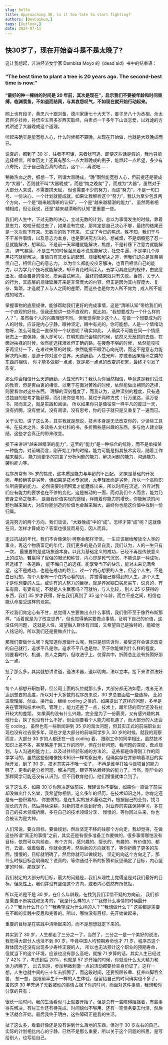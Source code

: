 ```yaml
---
slug: hello
title: Approaching 30, is it too late to start fighting?
authors: [DevCaikun,]
tags: [Outlook,]
date: 2024-07-11
---
```


## 快30岁了，现在开始奋斗是不是太晚了?

这让我想起，非洲经济女学家 Dambisa Moyo 的《dead aid》书中的结束语：

### “The best time to plant a tree is 20 years ago. The second-best time is now.”

#### “最好的种一棵树的时间是 20 年前，其次是现在”，启示我们不要被年龄和时间束缚，临渊羡鱼，不如退而结网，与其哀怨叹气，不如现在就开始行动起来。

网上也有段子，黄忠六十跟刘备，德川家康七十大天下，姜子牙八十为丞相，佘太君百岁挂帅，孙悟空五百多岁西天取经，白素贞一千多年下山谈恋爱，以戏谑的方式讲述了大器晚成这个道理。

听起来确实是能宽慰人心，什么时候都不算晚，从现在开始做，也就是大器晚成而已。

说真的，都到了 30 岁，往者不可谏，来者犹可追，即便这些话是假的，我也只能选择相信，所幸历史上还真有那么一点大器晚成的例子，能燃起一点希望，多少有点寄托，至于自己能否真的改变，这个……再说吧……

稍微热血之后，细想一下，所谓大器晚成，“晚”固然能宽慰人心，但前提还是要成为“大器”，否则就不叫“大器晚成”，而是“悔之晚矣”了，而成为“大器”，虽然对于大部分人来说，不需要拼天赋，
但也需要不少的努力，而这“努力”，不是一句口号、一份决心、一个计划就能成就，如果让我解析这个“努力”，我认为至少包含两个方向，一个是“越来越清晰的认知”，一个是“越来越精湛的能力”，
虽然两者相辅相成，但让我说，还是“越来越清晰的认知”更重要一些。

我们的人生中，下过无数的决心，立过无数的计划，总以为事情发生的时候，靠着意志力，咬咬牙就过去了，如果没有完成，那肯定是自己决心不够，最终的结果还是一次次败下阵来。无数次的败下阵来，
汇成了今日的焦虑。殊不知，我们干与不干某件事情，以及意志力本身，也是要讲究方法的。想戒烟，不是烟瘾犯了忍一忍就能解决，想早起，不是前一天早睡就能解决，焦虑，不是转移下注意力就能解决，
脾气暴躁，不是生气的时候强忍着不说就能解决，社交牛逼，不是学几个厚黑技巧就能解决，事情自有其发生的起因、规律和解决之道，但我们却总是盲目相信自己，相信自己的意志力，
以为什么都能咬咬牙解决，也盲目相信自己的能力，以为学几个技巧就能解决，却不肯花时间深入，去学习其底层的规律，由底层出发，结合自身的情况，摸索尝试解决，
最终的结果就只有失败。当然，关于人的行为，其底层的规律延展开来是非常庞大的内容，但正是因为其内容庞大、复杂、繁琐，才造就了人与人之间的差距，而这些也是你为人所不肯为 , 成人所不能成的地方。

掌握事物的底层规律，能够帮助我们更好的完成事情，这是“清晰认知”带给我们的一个直观的好处，但我还想讲一些不直观的，就比如，“我想要成为一个什么样的人？”，虽然每个人的兴趣理想不同，
但我觉得至少这个人，在做一个想要成为的人的时候，应该是内心宁静，眼神坚定，眼中有光的。你可能想，人是一个情绪动物呀，怎么可能会一直保持一个状态呢？确实如此，
人确实不可能在同一个情感状态上一直保持，但人却可以，在明知自己会输的时候，依然义无反顾的去做，在面对抉择的时候，依然能选择艰难但正确的路，在疲惫不堪的时候，
依然能咬咬牙再坚持一下，在难过失落的时候，依然能擦干眼泪心向光明，而这不是意志力能解决的问题，是源于你对这个世界，天道酬勤、人性光辉、亦或者因果循环之类的东西的相信，
你才能多做那一点点，就是那一点点的改变的积累，最终才引发了质变。

那么你会相信什么天道酬勤、人性光辉吗？我认为你当然相信，毕竟这是我们受过的教育，但是否由衷的相信，以至于在面对苦难的时候，依然能做出相同的选择，则要看你对这些东西，
理解的深刻程度了，而我认为，这种深刻的程度，只有通过独自的思考才能获得，而引发你思考的，莫过于两种方式：行万里路，读万卷书，简而言之，就是实践和阅读。
所以如果你只是像往常一样平凡的度过一天，没有折腾，没有尝试，没有阅读，没有思考，你的日子就只是又重复了一遍而已。

关于认知，讲了这么多，其实我就是想说，技术本身是无法改变你的，少读些工具书，在技术之外，多读些人文社科的书，多折腾些感兴趣的东西，多与他人建立联结，这些才会真正的带来改变。

接下来讲讲“越来越精湛的能力”，这里的“能力”是一种综合的统称，而不是单指某一种能力，对前端而言，刚开始工作的时候，能力可能是指其技术实现，随着工作越来越久，
能力则更多的包含了分析问题的能力、解决问题的能力、沟通能力、架构能力等。

程序员常有 35 岁的焦虑，这本质是能力与年龄的不匹配，
如果是基础的开发岗，年龄确实是劣势，但如果是技术专家岗，太年轻反而是劣势，所以一个高阶职位所需要的能力，
必然需要时间积累才能磨炼出来。所以时间在流逝，外界对我们应有能力的要求也在不停的变化，这是被动的一面，而对我们个人而言，能力乃安身立命之根本，
是自我价值实现的途径，伴随着你能力的增长，你能解决的问题也越来越大，对应你能创造的价值也会越来越大，最终你也能这价值中找到一份归属。

说完努力的两个方向，我们谈谈，“大器晚成”中的“成”。怎样才算“成”呢？这就像在问，怎样才算成功？答案也很显而易见，因人而异。

走过抗战的年代，我们不会像保尔·柯察金那样坚信，一生应该献给解放全人类的事业，再这个物质富足的年代，我们更多的是凸显自我，我们认为，人的一生只有一次，
最重要的是这场旅途本身。以此为基础定义的成功，已经不再是传统意义上的成功，若赢得了世俗的眼光和称赞，内心却是死气沉沉，不能说是一种成功，若选择了一条道路，
能不悔自己的选择，能享受当下的快乐，能对未来充满希望，这不是成功，也是在成功的路上。过一个内心想要的人生，但这个人生，不是白日幻想，每个人都有一个在内心看的到，
并觉得自己够得到的人生，那个人生才是你想要的人生。或许有的人努力的目标，就是养家糊口买房买车，说真的，有车有房，有妻有娃，不就是人生赢家吗？可就怕，与人比较，
别人 25 岁获得的东西，我们 35 岁才获得，好在我们真到了 35 这个年龄，而立不惑之间，相信也能认命接受这样的现实。

不过我们肯定心有不甘，总觉得人生要做出点什么事情，我们倒不至于像乔布斯那样，“活着就是为了改变世界”，但也觉得确实要做点事情，证明下自己的价值，这没任何问题，
这就是人性，渴望融入群体有归属，又希望自己是独特的，能被他人铭记的，所以我们还是要做点什么。

那我们要做什么呢？鬼知道你想做什么呢，我只是想告诉你，接受这样会谋求改变的自己就行，追求平凡是你，追求不平凡也是你。至于你能做到什么样的程度，
则要看时代、机遇、贵人之类的，但取法乎上，仅得其中，折腾总比没有折腾好那么一点。

扯了那么多，其实就想讲讲道，道法术器，道以明向，法以立本，接下来讲讲法好了。

每个人都想升职加薪，但公司上面的坑位就那么多，大部分都无法如愿，或者无法达到想要的高度，所以对于大多数的程序员来说，30 岁总要面临一些选择，
比如进管理层、创业、换行业、继续 coding 之类的。如果提出了这样的问题，多半是夹在管理和技术中间，管理上，能力还差了一点，技术上，跟年轻的同学还没有拉开较大的差距。
如果真的没有什么兴趣，完全是为了一份薪资，又有感兴趣的其他行业，换了也没有什么不好，创业则要看个人能力和机遇了，而大部分的人还会在 coding，
虽然也有一些新闻讲到 35 岁的淘汰问题，但其实正式的前端职业出现也没有过去很多年，现在才是大部分的前端同学步入 30 岁的时候，就我的观察而言，大部分 30 岁的人都还在一线 coding 着，
跟刚工作的同学相比，虽然技术知识上差不多，甚至略差于刚工作的同学，但在分析问题、看问题的深度，盘点规划，与人沟通的能力上，以及过往经验形成的方法论，
这些都是值得刚工作的同学学习的，虽然这些很难像技术知识一样考察出来，但确实存在并影响着项目的实际开发，到了 30 岁，技术其实并不唯一论了，
不再是谁单打独斗做项目的能力强了，更看的是分析问题、解决问题、眼界等依赖经验的能力了。当然，刚毕业的那群同学可能还没有认识到，但不用教育他们，他们慢慢就体会到了。

说了这么多，如果 30 岁你刚决定做前端，我建议你不要做，如果你一直做了前端却没做出什么名堂，我希望你相信，这么多年的经历，在技术知识之外，你肯定还是有一些积累的，
你要做的，是在扎实的技术基础之外，根据自己的业务，找寻擅长的方向，然后持续深耕，对新的技术感到好奇，对业界的实践保持学习，多在自己的技术领域折腾，多在自己的技术领域分享，
慢慢的，等你回过头来，你也会被认为是大神。

人们常说，要立目标，要做规划，然后坚定不移的往那个方向走，我却觉得，在做这些所谓“真正的事情”之前，其实还是有很多准备工作要做的，很多事情哪怕没有目标，依然可以向前走，
有个方向，感兴趣的、擅长的、有趣的、有价值的、都行，去做，做着做着，你就会思考，然后新的方向就有了，等你折腾了更多的东西，慢慢的，目标就明确了，然后你就可以做规划，
坚定的向这个方向走了，那什么时候目标会明确呢？说真的，等你通过不断的折腾和反思确定了目标，内心坚定的时候，那就是了。

我们制定的大部分的目标，最大的问题是，我们从理性上觉得这是对我们最好的目标，但感性上，我们并没有坚信这个方向，或者内心依然有所抗拒，

所以无论是不是 30 岁，在什么年龄段，在找到我们深信不疑的方向前，
我们都是需要不断实践和思考的，“我是什么样的人？”“我做什么事情的时候最开心？”“我为什么开心？”“我希望成为什么样的人？”“我想做什么？”
这些都是需要在不断的实践中反思和完善的。所以，哪怕没有目标，先开始做起来，

重要的目标是在实践中清晰起来的，而不是想想就定下来的。

其实到了 30 岁，人生都走了三分之一了，当然了，三分之一是一个美好的说法，我觉得大部分人也活不到 90 岁，毕竟中国人均预期寿命也才 71 岁，程序员这个群体因为还没有出现多少寿终正寝的人，
所以也无法预计这个职业的预期寿命，但就当下的这个环境，应该也没有那么高吧，就按 71 岁算的话，其实人生已经过了 42% 了，考虑到后 20%，也就是 57 岁开始的时候，你就没什么太大精力和体力折腾了，
出去旅游，参加稍微刺激一点的活动都要检查身份证了，这样一想，人生也就中间的三十年去折腾了，而这段时间，还要照顾长辈、抚养四脚吞金兽，
想一想，是跟前半生不一样的人生体验，但留给自己的时间确实也不多了，虽然这 30 年充满了无数被动的事情占据了你的时间，而面对这件事情，我想和你分享的只有：

很长一段时间，我的生活看似马上就要开始了。但是总有一些障碍阻挡着，有些事得先解决，有些工作还有待完成，时间貌似不够用，还有一笔债务要去付清，然后生活就会开始。最后我终于明白，这些障碍正是我的生活。

扯了这么多，看着好像还是没有讲到什么落地的东西，但对于 30 岁左右的自己，实际的计划相比内心的宁静，已然不是那么重要，所以关于这个问题的所思，是写给别人，也写给自己。
